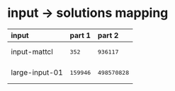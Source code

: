 # input -> solutions mapping
|input|part 1|part 2|
|:---|:---|:---|
|input-mattcl|<pre>352</pre>|<pre>936117</pre>|
|large-input-01|<pre>159946</pre>|<pre>498570828</pre>|
